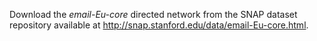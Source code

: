Download the *email-Eu-core* directed network from the SNAP dataset repository available at http://snap.stanford.edu/data/email-Eu-core.html.